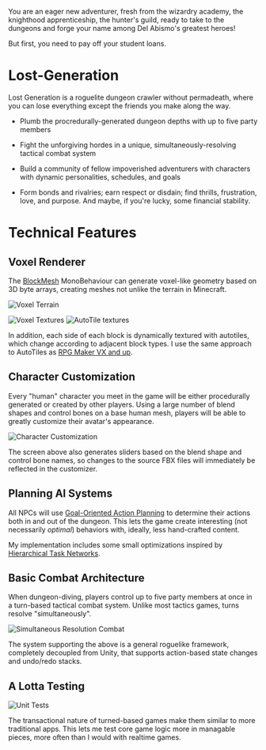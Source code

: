 You are an eager new adventurer, fresh from the wizardry academy, the knighthood apprenticeship, the hunter's guild, ready to take to the dungeons and forge your name among Del Abismo's greatest heroes!

But first, you need to pay off your student loans.

# Lost-Generation

Lost Generation is a roguelite dungeon crawler without permadeath, where you can lose everything except the friends you make along the way.

- Plumb the procredurally-generated dungeon depths with up to five party members

- Fight the unforgiving hordes in a unique, simultaneously-resolving tactical combat system

- Build a community of fellow impoverished adventurers with characters with dynamic personalities, schedules, and goals

- Form bonds and rivalries; earn respect or disdain; find thrills, frustration, love, and purpose. And maybe, if you're lucky, some financial stability.

# Technical Features 

## Voxel Renderer
The [BlockMesh](Assets/LostGeneration/Scripts/Display/BlockMesh.cs) MonoBehaviour can generate voxel-like geometry based on 3D byte arrays, creating meshes not unlike the terrain in Minecraft.

![Voxel Terrain](https://i.imgur.com/i5PFDpL.png)

![Voxel Textures](https://i.imgur.com/GY7lHWs.png) ![AutoTile textures](https://i.imgur.com/Ydcvsl0.png)

In addition, each side of each block is dynamically textured with autotiles, which change according to adjacent block types. I use the same approach to AutoTiles as [RPG Maker VX and up](http://blog.rpgmakerweb.com/tutorials/anatomy-of-an-autotile/).

## Character Customization
Every "human" character you meet in the game will be either procedurally generated or created by other players. Using a large number of blend shapes and control bones on a base human mesh, players will be able to greatly customize their avatar's appearance.

![Character Customization](https://i.imgur.com/7jx2Qq0.gif)

The screen above also generates sliders based on the blend shape and control bone names, so changes to the source FBX files will immediately be reflected in the customizer.

## Planning AI Systems
All NPCs will use [Goal-Oriented Action Planning](http://alumni.media.mit.edu/~jorkin/goap.html) to determine their actions both in and out of the dungeon. This lets the game create interesting (not necessarily *optimal*) behaviors with, ideally, less hand-crafted content.

My implementation includes some small optimizations inspired by [Hierarchical Task Networks](http://www.gameaipro.com/GameAIPro/GameAIPro_Chapter12_Exploring_HTN_Planners_through_Example.pdf).

## Basic Combat Architecture
When dungeon-diving, players control up to five party members at once in a turn-based tactical combat system. Unlike most tactics games, turns resolve "simultaneously".

![Simultaneous Resolution Combat](https://i.imgur.com/ZUoKWnh.gif)

The system supporting the above is a general roguelike framework, completely decoupled from Unity, that supports action-based state changes and undo/redo stacks.

## A Lotta Testing
![Unit Tests](https://i.imgur.com/bnvwC0Q.png)

The transactional nature of turned-based games make them similar to more traditional apps. This lets me test core game logic more in managable pieces, more often than I would with realtime games.
